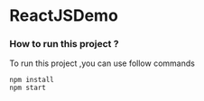 ReactJSDemo
==========


### How to run this project ?

To run this project ,you can use follow commands
    
    npm install
    npm start


